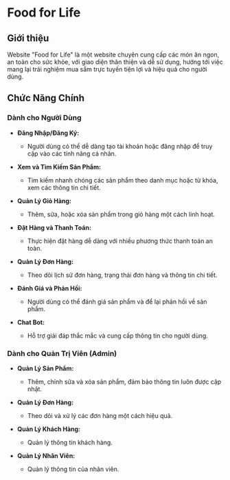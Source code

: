 # Food for Life

## Giới thiệu
Website "Food for Life" là một website chuyên cung cấp các món ăn ngon, an toàn cho sức khỏe, với giao diện thân thiện và dễ sử dụng, hướng tới việc mang lại trải nghiệm mua sắm trực tuyến tiện lợi và hiệu quả cho người dùng.

## Chức Năng Chính

### Dành cho Người Dùng
- **Đăng Nhập/Đăng Ký:** 
  - Người dùng có thể dễ dàng tạo tài khoản hoặc đăng nhập để truy cập vào các tính năng cá nhân.
  
- **Xem và Tìm Kiếm Sản Phẩm:** 
  - Tìm kiếm nhanh chóng các sản phẩm theo danh mục hoặc từ khóa, xem các thông tin chi tiết.
  
- **Quản Lý Giỏ Hàng:** 
  - Thêm, sửa, hoặc xóa sản phẩm trong giỏ hàng một cách linh hoạt.
  
- **Đặt Hàng và Thanh Toán:** 
  - Thực hiện đặt hàng dễ dàng với nhiều phương thức thanh toán an toàn.
  
- **Quản Lý Đơn Hàng:** 
  - Theo dõi lịch sử đơn hàng, trạng thái đơn hàng và thông tin chi tiết.
  
- **Đánh Giá và Phản Hồi:** 
  - Người dùng có thể đánh giá sản phẩm và để lại phản hồi về sản phẩm.
  
- **Chat Bot:** 
  - Hỗ trợ giải đáp thắc mắc và cung cấp thông tin cho người dùng.

### Dành cho Quản Trị Viên (Admin)
- **Quản Lý Sản Phẩm:** 
  - Thêm, chỉnh sửa và xóa sản phẩm, đảm bảo thông tin luôn được cập nhật.
  
- **Quản Lý Đơn Hàng:** 
  - Theo dõi và xử lý các đơn hàng một cách hiệu quả.
  
- **Quản Lý Khách Hàng:** 
  - Quản lý thông tin khách hàng.
  
- **Quản Lý Nhân Viên:** 
  - Quản lý thông tin của nhân viên.
